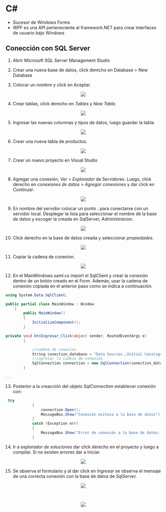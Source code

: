 # C#

* Sucesor de Windows Forms
* WPF es una API perteneciente al framework.NET para crear interfaces de usuario bajo Windows

## Conección con SQL Server

1. Abrir Microsoft SQL Server Management Studio

2. Crear una nueva base de datos, click derecho en Database > New Database

3. Colocar un nombre y click en Aceptar.

<p align="center">
	<img src="images/create_database_sqlserver.png">
</p>

4. Crear tablas, click derecho en _Tables_ y _New Table._

<p align="center">
	<img src="images/create_new_table.png" >
</p>

5. Ingresar las nuevas columnas y tipos de datos, luego guardar la tabla.

<p align="center">
	<img src="images/crear_tabla.png">
</p>

6. Crear una nueva tabla de productos.

<p align="center">
	<img src="images/crear_tabla_producto.png">
</p>

7. Crear un nuevo proyecto en Visual Studio

<p align="center">
	<img src="images/create_project_visual.png">
</p>

8. Agregar una conexión, _Ver > Explorador_ de Servidores. Luego, click derecho en _conexiones de datos > Agregar conexiones_ y dar click en _Continuar_.

<p align="center">
	<img src="images/agregar_conexion.png">
</p>

9. En nombre del servidor colocar un punto **.** para conectarse con un servidor local. Desplegar la lista para seleccionar el nombre de la base de datos y escoger la creada en SqlServer, _Administracion_.

<p align="center">
	<img src="images/agregar_administracion.png">
</p>

10. Click derecho en la base de datos creada y seleccionar _propiedades_.

<p align="center">
	<img src="images/propiedades_database.png">
</p>

11. Copiar la cadena de conexion.

<p align="center">
	<img src="images/cadena_conexion.png">
</p>

12. En el MainWindows.xaml.cs import el SqlClient y crear la conexión dentro de un botón creado en el Form. Además, usar la cadena de conexión copiada en el anterior paso como se indica a continuación.

```c#
using System.Data.SqlClient;

public partial class MainWindow : Window
    {
        public MainWindow()
        {
            InitializeComponent();
        }

private void btnIngresar_Click(object sender, RoutedEventArgs e)
        {

            //cadena de conexion
            String conection_database = "Data Source=.;Initial Catalog=Administración;Integrated Security=True";
            //ingresar la cadena de conexión
            SqlConnection connection = new SqlConnection(conection_database);
        }

...
```

13. Posterior a la creacción del objeto _SqlConnection_ establecer conexión con:

```c#
 try
            {
                connection.Open();
                MessageBox.Show("Conexión exitosa a la base de datos");
            }
            catch (Exception err)
            {
                MessageBox.Show("Error de conexión a la base de datos: " + err.Message);
            }
```

14. Ir a _explorador de soluciones_ dar click derecho en el proyecto y luego a compilar. Si no existen errores dar a iniciar.

<p align="center">
	<img src="images/explorador_soluciones.png">
</p>

15. Se observa el formulario y al dar click en _Ingresar_ se observa el mensaje de una correcta conexión con la base de datos de _SqlServer._

<p align="center">
	<img src="images/iniciar_formulario.png">
</p>
</br>
<p align="center">
	<img src="images/conexion_correcta.png">
</p>
